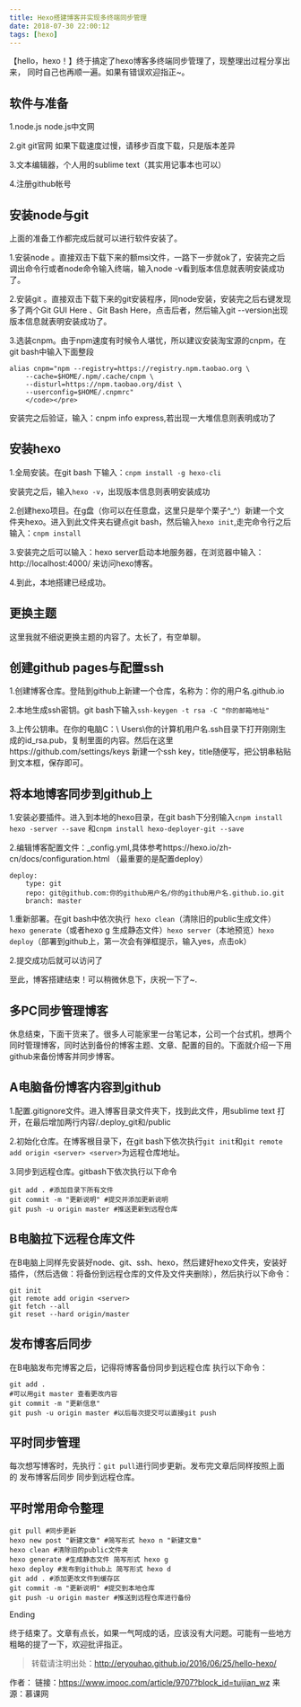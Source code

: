 ```yaml
---
title: Hexo搭建博客并实现多终端同步管理
date: 2018-07-30 22:00:12
tags: [hexo]
---
```

【hello，hexo！】终于搞定了hexo博客多终端同步管理了，现整理出过程分享出来，
同时自己也再顺一遍。如果有错误欢迎指正~。
## **软件与准备** ##
1.node.js node.js中文网

2.git git官网 如果下载速度过慢，请移步百度下载，只是版本差异

3.文本编辑器，个人用的sublime text（其实用记事本也可以）

4.注册github帐号

## **安装node与git** ##
上面的准备工作都完成后就可以进行软件安装了。

1.安装node 。直接双击下载下来的额msi文件，一路下一步就ok了，安装完之后调出命令行或者node命令输入终端，输入node -v看到版本信息就表明安装成功了。

2.安装git 。直接双击下载下来的git安装程序，同node安装，安装完之后右键发现多了两个Git GUI Here 、Git Bash Here，点击后者，然后输入git --version出现版本信息就表明安装成功了。

3.选装cnpm。由于npm速度有时候令人堪忧，所以建议安装淘宝源的cnpm，在git bash中输入下面整段

	alias cnpm="npm --registry=https://registry.npm.taobao.org \
		--cache=$HOME/.npm/.cache/cnpm \
		--disturl=https://npm.taobao.org/dist \
		--userconfig=$HOME/.cnpmrc"
		</code></pre>	
安装完之后验证，输入：cnpm info express,若出现一大堆信息则表明成功了

## **安装hexo** ##
1.全局安装。在git bash 下输入：`cnpm install -g hexo-cli`

安装完之后，输入`hexo -v`，出现版本信息则表明安装成功

2.创建hexo项目。在g盘（你可以在任意盘，这里只是举个栗子^_^）新建一个文件夹hexo。进入到此文件夹右键点git bash，然后输入`hexo init`,走完命令行之后输入：`cnpm install`

3.安装完之后可以输入：hexo server启动本地服务器，在浏览器中输入：http://localhost:4000/ 来访问hexo博客。

4.到此，本地搭建已经成功。

## **更换主题** ##
这里我就不细说更换主题的内容了。太长了，有空单聊。

## **创建github pages与配置ssh** ##
1.创建博客仓库。登陆到github上新建一个仓库，名称为：你的用户名.github.io

2.本地生成ssh密钥。git bash下输入`ssh-keygen -t rsa -C "你的邮箱地址"`

3.上传公钥串。在你的电脑C：\ Users\你的计算机用户名.ssh目录下打开刚刚生成的id_rsa.pub，复制里面的内容。然后在这里https://github.com/settings/keys 新建一个ssh key，title随便写，把公钥串粘贴到文本框，保存即可。

## **将本地博客同步到github上** ##
1.安装必要插件。进入到本地的hexo目录，在git bash下分别输入`cnpm install hexo -server --save` 和`cnpm install hexo-deployer-git --save`

2.编辑博客配置文件：_config.yml,具体参考https://hexo.io/zh-cn/docs/configuration.html （最重要的是配置deploy）

	deploy:
  		type: git
  		repo: git@github.com:你的github用户名/你的github用户名.github.io.git
  		branch: master
1.重新部署。在git bash中依次执行` hexo clean`（清除旧的public生成文件）`hexo generate`（或者hexo g 生成静态文件）`hexo server`（本地预览）`hexo deploy`（部署到github上，第一次会有弹框提示，输入yes，点击ok）

2.提交成功后就可以访问了

至此，博客搭建结束！可以稍微休息下，庆祝一下了~.

## **多PC同步管理博客** ##
休息结束，下面干货来了。很多人可能家里一台笔记本，公司一个台式机，想两个同时管理博客，同时达到备份的博客主题、文章、配置的目的。下面就介绍一下用github来备份博客并同步博客。
## **A电脑备份博客内容到github** ##
1.配置.gitignore文件。进入博客目录文件夹下，找到此文件，用sublime text 打开，在最后增加两行内容/.deploy_git和/public

2.初始化仓库。在博客根目录下，在git bash下依次执行`git init`和`git remote add origin <server> <server>`为远程仓库地址。

3.同步到远程仓库。gitbash下依次执行以下命令

	git add . #添加目录下所有文件
	git commit -m "更新说明" #提交并添加更新说明
	git push -u origin master #推送更新到远程仓库
## **B电脑拉下远程仓库文件** ##
在B电脑上同样先安装好node、git、ssh、hexo，然后建好hexo文件夹，安装好插件，（然后选做：将备份到远程仓库的文件及文件夹删除），然后执行以下命令：

	git init
	git remote add origin <server>
	git fetch --all
	git reset --hard origin/master
## **发布博客后同步** ##
在B电脑发布完博客之后，记得将博客备份同步到远程仓库
执行以下命令：

	git add .
	#可以用git master 查看更改内容
	git commit -m "更新信息"
	git push -u origin master #以后每次提交可以直接git push
## **平时同步管理** ##
每次想写博客时，先执行：`git pull`进行同步更新。发布完文章后同样按照上面的 发布博客后同步 同步到远程仓库。

## **平时常用命令整理** ##

	git pull #同步更新
	hexo new post "新建文章" #简写形式 hexo n "新建文章"
	hexo clean #清除旧的public文件夹
	hexo generate #生成静态文件 简写形式 hexo g
	hexo deploy #发布到github上 简写形式 hexo d
	git add . #添加更改文件到缓存区
	git commit -m "更新说明" #提交到本地仓库
	git push -u origin master #推送到远程仓库进行备份

Ending


终于结束了。文章有点长，如果一气呵成的话，应该没有大问题。可能有一些地方粗略的提了一下，欢迎批评指正。




> 转载请注明出处：http://eryouhao.github.io/2016/06/25/hello-hexo/

> 
作者：
链接：https://www.imooc.com/article/9707?block_id=tuijian_wz
来源：慕课网